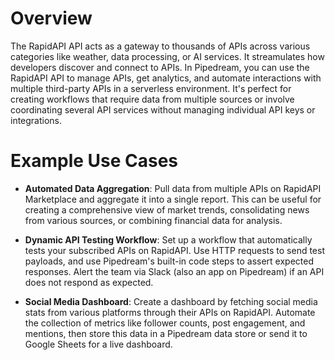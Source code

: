 # Overview

The RapidAPI API acts as a gateway to thousands of APIs across various categories like weather, data processing, or AI services. It streamulates how developers discover and connect to APIs. In Pipedream, you can use the RapidAPI API to manage APIs, get analytics, and automate interactions with multiple third-party APIs in a serverless environment. It's perfect for creating workflows that require data from multiple sources or involve coordinating several API services without managing individual API keys or integrations.

# Example Use Cases

- **Automated Data Aggregation**: Pull data from multiple APIs on RapidAPI Marketplace and aggregate it into a single report. This can be useful for creating a comprehensive view of market trends, consolidating news from various sources, or combining financial data for analysis.

- **Dynamic API Testing Workflow**: Set up a workflow that automatically tests your subscribed APIs on RapidAPI. Use HTTP requests to send test payloads, and use Pipedream's built-in code steps to assert expected responses. Alert the team via Slack (also an app on Pipedream) if an API does not respond as expected.

- **Social Media Dashboard**: Create a dashboard by fetching social media stats from various platforms through their APIs on RapidAPI. Automate the collection of metrics like follower counts, post engagement, and mentions, then store this data in a Pipedream data store or send it to Google Sheets for a live dashboard.
